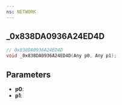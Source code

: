 ```yaml
---
ns: NETWORK
---
```

## _0x838DA0936A24ED4D

```c
// 0x838DA0936A24ED4D
void _0x838DA0936A24ED4D(Any p0, Any p1);
```


## Parameters
* **p0**: 
* **p1**: 

